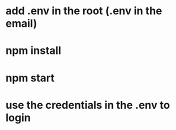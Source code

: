 # add .env in the root (.env in the email)
# npm install
# npm start
# use the credentials in the .env to login
